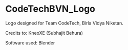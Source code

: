# CodeTechBVN_Logo
Logo designed for Team CodeTech, Birla Vidya Niketan.

Credits to: KneoXE (Subhajit Behura)

Software used: Blender
